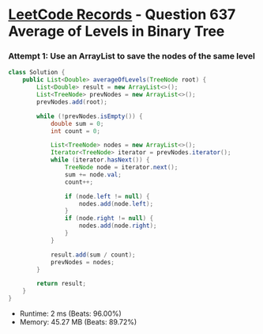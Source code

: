 # [LeetCode Records](../README.md) - Question 637 Average of Levels in Binary Tree

### Attempt 1: Use an ArrayList to save the nodes of the same level
```java
class Solution {
    public List<Double> averageOfLevels(TreeNode root) {
        List<Double> result = new ArrayList<>();
        List<TreeNode> prevNodes = new ArrayList<>();
        prevNodes.add(root);

        while (!prevNodes.isEmpty()) {
            double sum = 0;
            int count = 0;

            List<TreeNode> nodes = new ArrayList<>();
            Iterator<TreeNode> iterator = prevNodes.iterator();
            while (iterator.hasNext()) {
                TreeNode node = iterator.next();
                sum += node.val;
                count++;

                if (node.left != null) {
                    nodes.add(node.left);
                }
                if (node.right != null) {
                    nodes.add(node.right);
                }
            }

            result.add(sum / count);
            prevNodes = nodes;
        }

        return result;
    }
}
```
- Runtime: 2 ms (Beats: 96.00%)
- Memory: 45.27 MB (Beats: 89.72%)

<br>
